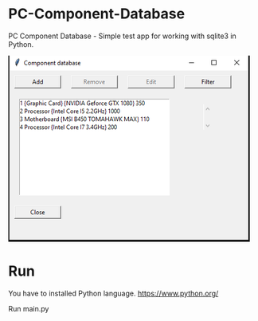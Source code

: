 # PC-Component-Database

PC Component Database - Simple test app for working with sqlite3 in Python.

![Example](https://github.com/petomuro/PC-Component-Database/blob/main/Example.PNG)

# Run

You have to installed Python language. https://www.python.org/

Run main.py
